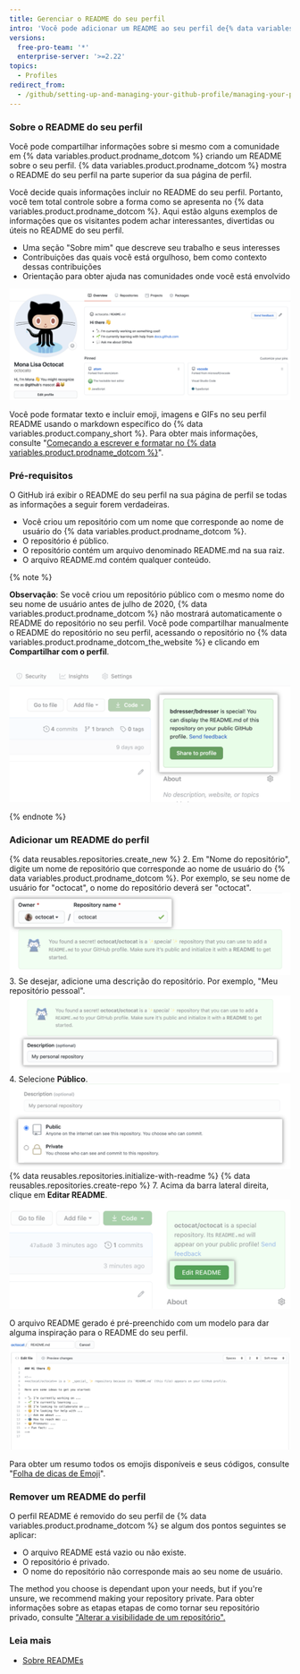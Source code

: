 ```yaml
---
title: Gerenciar o README do seu perfil
intro: 'Você pode adicionar um README ao seu perfil de{% data variables.product.prodname_dotcom %} para contar a outras pessoas sobre você.'
versions:
  free-pro-team: '*'
  enterprise-server: '>=2.22'
topics:
  - Profiles
redirect_from:
  - /github/setting-up-and-managing-your-github-profile/managing-your-profile-readme
---
```

### Sobre o README do seu perfil

Você pode compartilhar informações sobre si mesmo com a comunidade em {% data variables.product.prodname_dotcom %} criando um README sobre o seu perfil. {% data variables.product.prodname_dotcom %} mostra o README do seu perfil na parte superior da sua página de perfil.

Você decide quais informações incluir no README do seu perfil. Portanto, você tem total controle sobre a forma como se apresenta no {% data variables.product.prodname_dotcom %}. Aqui estão alguns exemplos de informações que os visitantes podem achar interessantes, divertidas ou úteis no README do seu perfil.

- Uma seção "Sobre mim" que descreve seu trabalho e seus interesses
- Contribuições das quais você está orgulhoso, bem como contexto dessas contribuições
- Orientação para obter ajuda nas comunidades onde você está envolvido

![Arquivo README do perfil exibido no perfil](/assets/images/help/repository/profile-with-readme.png)

Você pode formatar texto e incluir emoji, imagens e GIFs no seu perfil README usando o markdown específico do {% data variables.product.company_short %}. Para obter mais informações, consulte "[Começando a escrever e formatar no {% data variables.product.prodname_dotcom %}](/github/writing-on-github/getting-started-with-writing-and-formatting-on-github)".

### Pré-requisitos

O GitHub irá exibir o README do seu perfil na sua página de perfil se todas as informações a seguir forem verdadeiras.

- Você criou um repositório com um nome que corresponde ao nome de usuário do {% data variables.product.prodname_dotcom %}.
- O repositório é público.
- O repositório contém um arquivo denominado README.md na sua raiz.
- O arquivo README.md contém qualquer conteúdo.

{% note %}

**Observação**: Se você criou um repositório público com o mesmo nome do seu nome de usuário antes de julho de 2020, {% data variables.product.prodname_dotcom %} não mostrará automaticamente o README do repositório no seu perfil. Você pode compartilhar manualmente o README do repositório no seu perfil, acessando o repositório no {% data variables.product.prodname_dotcom_the_website %} e clicando em **Compartilhar com o perfil**.

![Botão para compartilhar o README no perfil](/assets/images/help/repository/share-to-profile.png)

{% endnote %}

### Adicionar um README do perfil

{% data reusables.repositories.create_new %}
2. Em "Nome do repositório", digite um nome de repositório que corresponde ao nome de usuário do {% data variables.product.prodname_dotcom %}. Por exemplo, se seu nome de usuário for "octocat", o nome do repositório deverá ser "octocat". ![Campo do nome do repositório que corresponde ao nome de usuário](/assets/images/help/repository/repo-username-match.png)
3. Se desejar, adicione uma descrição do repositório. Por exemplo, "Meu repositório pessoal". ![Campo para inserir uma descrição do repositório](/assets/images/help/repository/create-personal-repository-desc.png)
4. Selecione **Público**. ![Botão de opção para selecionar visibilidade com o público selecionado](/assets/images/help/repository/create-personal-repository-visibility.png)
{% data reusables.repositories.initialize-with-readme %}
{% data reusables.repositories.create-repo %}
7. Acima da barra lateral direita, clique em **Editar README**. ![Botão para editar o arquivo README](/assets/images/help/repository/personal-repository-edit-readme.png)

  O arquivo README gerado é pré-preenchido com um modelo para dar alguma inspiração para o README do seu perfil. ![Arquivo README com modelo pré-preenchido](/assets/images/help/repository/personal-repository-readme-template.png)

Para obter um resumo todos os emojis disponíveis e seus códigos, consulte "[Folha de dicas de Emoji](http://www.emoji-cheat-sheet.com/)".

### Remover um README do perfil

O perfil README é removido do seu perfil de {% data variables.product.prodname_dotcom %} se algum dos pontos seguintes se aplicar:

- O arquivo README está vazio ou não existe.
- O repositório é privado.
- O nome do repositório não corresponde mais ao seu nome de usuário.

The method you choose is dependant upon your needs, but if you're unsure, we recommend making your repository private. Para obter informações sobre as etapas etapas de como tornar seu repositório privado, consulte ["Alterar a visibilidade de um repositório".](/github/administering-a-repository/setting-repository-visibility#changing-a-repositorys-visibility)

### Leia mais

- [Sobre READMEs](/github/creating-cloning-and-archiving-repositories/about-readmes)
